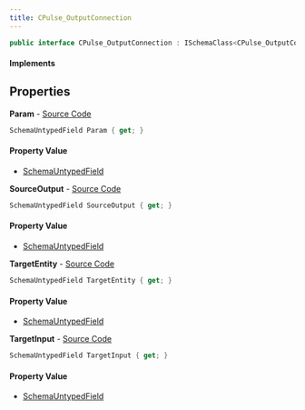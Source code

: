 ```yaml
---
title: CPulse_OutputConnection
---
```


```csharp
public interface CPulse_OutputConnection : ISchemaClass<CPulse_OutputConnection>, ISchemaField, ISchemaClass, INativeHandle
```

#### Implements

## Properties

**Param** - [Source Code](https://github.com/swiftly-solution/swiftlys2/blob/master/managed/src/SwiftlyS2.Generated/Schemas/Interfaces/CPulse_OutputConnection.cs#L26)

```csharp
SchemaUntypedField Param { get; }
```

#### Property Value

- [SchemaUntypedField](/docs/api/shared/schemas/schemauntypedfield)

**SourceOutput** - [Source Code](https://github.com/swiftly-solution/swiftlys2/blob/master/managed/src/SwiftlyS2.Generated/Schemas/Interfaces/CPulse_OutputConnection.cs#L17)

```csharp
SchemaUntypedField SourceOutput { get; }
```

#### Property Value

- [SchemaUntypedField](/docs/api/shared/schemas/schemauntypedfield)

**TargetEntity** - [Source Code](https://github.com/swiftly-solution/swiftlys2/blob/master/managed/src/SwiftlyS2.Generated/Schemas/Interfaces/CPulse_OutputConnection.cs#L20)

```csharp
SchemaUntypedField TargetEntity { get; }
```

#### Property Value

- [SchemaUntypedField](/docs/api/shared/schemas/schemauntypedfield)

**TargetInput** - [Source Code](https://github.com/swiftly-solution/swiftlys2/blob/master/managed/src/SwiftlyS2.Generated/Schemas/Interfaces/CPulse_OutputConnection.cs#L23)

```csharp
SchemaUntypedField TargetInput { get; }
```

#### Property Value

- [SchemaUntypedField](/docs/api/shared/schemas/schemauntypedfield)

